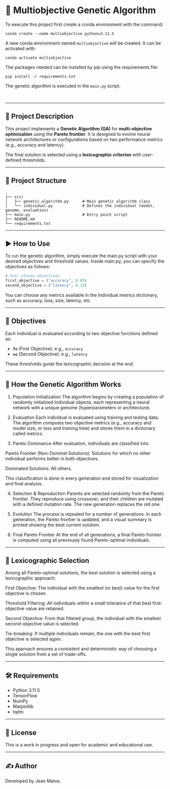 # 🧬 Multiobjective Genetic Algorithm

To execute this project first create a conda environment with the command:

`conda create --name multiobjective python=3.11.5`

A new conda environment named `multiobjective` will be created. It can be activated with:

`conda activate multiobjective`

The packages needed can be installed by pip using the requirements file:

`pip install -r requirements.txt`

The genetic algorithm is executed in the `main.py` script.

<br>

---

## 📘 Project Description

This project implements a **Genetic Algorithm (GA)** for **multi-objective optimization** using the **Pareto frontier**. It is designed to evolve neural network architectures or configurations based on two performance metrics (e.g., accuracy and latency).

The final solution is selected using a **lexicographic criterion** with user-defined thresholds.

---

## 📂 Project Structure

```
.
├── src/
│   ├── genetic_algorithm.py      # Main genetic algorithm class
│   └── individual.py             # Defines the individual (model, genome, evaluation)
├── main.py                       # Entry point script
├── README.md
└── requirements.txt
```

---

## ▶️ How to Use
To run the genetic algorithm, simply execute the main.py script with your desired objectives and threshold values. Inside main.py, you can specify the objectives as follows:

```python
# User chosen objectives
first_objective = ("accuracy", 0.05)
second_objective = ("latency", 0.15)
```
You can choose any metrics available in the Individual.metrics dictionary, such as accuracy, loss, size, latency, etc.


---

## 🎯 Objectives

Each individual is evaluated according to two objective functions defined as:

- **`fo`** (First Objective): e.g., `accuracy`
- **`so`** (Second Objective): e.g., `latency`

These thresholds guide the lexicographic decision at the end.


---

## 🧬 How the Genetic Algorithm Works
1. Population Initialization
The algorithm begins by creating a population of randomly initialized Individual objects, each representing a neural network with a unique genome (hyperparameters or architecture).

2. Evaluation
Each individual is evaluated using training and testing data. The algorithm computes two objective metrics (e.g., accuracy and model size, or loss and training time) and stores them in a dictionary called metrics.

3. Pareto Dominance
After evaluation, individuals are classified into:

Pareto Frontier (Non-Dominat Solutions): Solutions for which no other individual performs better in both objectives.

Dominated Solutions: All others.

This classification is done in every generation and stored for visualization and final analysis.

4. Selection & Reproduction
Parents are selected randomly from the Pareto frontier. They reproduce using crossover, and their children are mutated with a defined mutation rate. The new generation replaces the old one.

5. Evolution
The process is repeated for a number of generations. In each generation, the Pareto frontier is updated, and a visual summary is printed showing the best current solution.

6. Final Pareto Frontier
At the end of all generations, a final Pareto frontier is computed using all previously found Pareto-optimal individuals.

---

## 🧠 Lexicographic Selection
Among all Pareto-optimal solutions, the best solution is selected using a lexicographic approach:

First Objective: The individual with the smallest (or best) value for the first objective is chosen.

Threshold Filtering: All individuals within a small tolerance of that best first-objective value are retained.

Second Objective: From that filtered group, the individual with the smallest second-objective value is selected.

Tie-breaking: If multiple individuals remain, the one with the best first objective is selected again.

This approach ensures a consistent and deterministic way of choosing a single solution from a set of trade-offs.

---

## 🛠 Requirements

- Python 3.11.5
- TensorFlow
- NumPy
- Matplotlib
- tqdm

---

## 📃 License

This is a work in progress and open for academic and educational use.

---

## ✍️ Author

Developed by Jean Matos.
